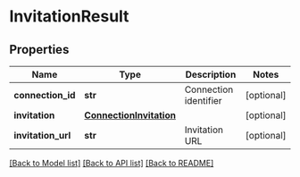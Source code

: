 # InvitationResult

## Properties
Name | Type | Description | Notes
------------ | ------------- | ------------- | -------------
**connection_id** | **str** | Connection identifier | [optional] 
**invitation** | [**ConnectionInvitation**](ConnectionInvitation.md) |  | [optional] 
**invitation_url** | **str** | Invitation URL | [optional] 

[[Back to Model list]](../README.md#documentation-for-models) [[Back to API list]](../README.md#documentation-for-api-endpoints) [[Back to README]](../README.md)


